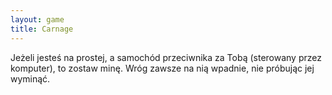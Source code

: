 ```yaml
---
layout: game
title: Carnage
---
```


Jeżeli jesteś na prostej, a samochód przeciwnika za Tobą (sterowany
przez komputer), to zostaw minę. Wróg zawsze na nią wpadnie, nie
próbując jej wyminąć.
